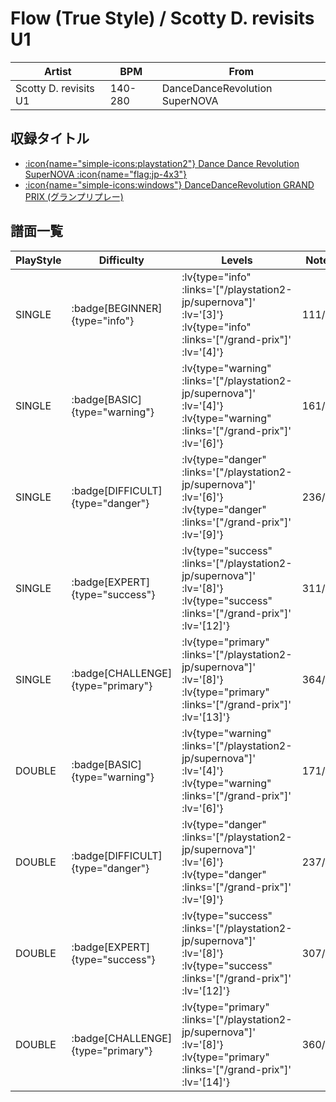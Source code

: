 # Flow (True Style) / Scotty D. revisits U1

|Artist|BPM|From|
|------|---|----|
|Scotty D. revisits U1|140-280|DanceDanceRevolution SuperNOVA|

## 収録タイトル

- [ :icon{name="simple-icons:playstation2"} Dance Dance Revolution SuperNOVA :icon{name="flag:jp-4x3"} ](/playstation2-jp/supernova)
- [ :icon{name="simple-icons:windows"} DanceDanceRevolution GRAND PRIX (グランプリプレー)](/grand-prix)

## 譜面一覧

|PlayStyle|Difficulty|Levels|Notes|Movie|
|---------|----------|------|-----|-----|
|SINGLE| :badge[BEGINNER]{type="info"} | :lv{type="info" :links='["/playstation2-jp/supernova"]' :lv='[3]'}  :lv{type="info" :links='["/grand-prix"]' :lv='[4]'} |111/0||
|SINGLE| :badge[BASIC]{type="warning"} | :lv{type="warning" :links='["/playstation2-jp/supernova"]' :lv='[4]'}  :lv{type="warning" :links='["/grand-prix"]' :lv='[6]'} |161/17||
|SINGLE| :badge[DIFFICULT]{type="danger"} | :lv{type="danger" :links='["/playstation2-jp/supernova"]' :lv='[6]'}  :lv{type="danger" :links='["/grand-prix"]' :lv='[9]'} |236/7||
|SINGLE| :badge[EXPERT]{type="success"} | :lv{type="success" :links='["/playstation2-jp/supernova"]' :lv='[8]'}  :lv{type="success" :links='["/grand-prix"]' :lv='[12]'} |311/2||
|SINGLE| :badge[CHALLENGE]{type="primary"} | :lv{type="primary" :links='["/playstation2-jp/supernova"]' :lv='[8]'}  :lv{type="primary" :links='["/grand-prix"]' :lv='[13]'} |364/1||
|DOUBLE| :badge[BASIC]{type="warning"} | :lv{type="warning" :links='["/playstation2-jp/supernova"]' :lv='[4]'}  :lv{type="warning" :links='["/grand-prix"]' :lv='[6]'} |171/17||
|DOUBLE| :badge[DIFFICULT]{type="danger"} | :lv{type="danger" :links='["/playstation2-jp/supernova"]' :lv='[6]'}  :lv{type="danger" :links='["/grand-prix"]' :lv='[9]'} |237/9||
|DOUBLE| :badge[EXPERT]{type="success"} | :lv{type="success" :links='["/playstation2-jp/supernova"]' :lv='[8]'}  :lv{type="success" :links='["/grand-prix"]' :lv='[12]'} |307/2||
|DOUBLE| :badge[CHALLENGE]{type="primary"} | :lv{type="primary" :links='["/playstation2-jp/supernova"]' :lv='[8]'}  :lv{type="primary" :links='["/grand-prix"]' :lv='[14]'} |360/1||
